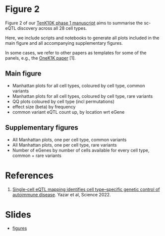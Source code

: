# Figure 2

Figure 2 of our [TenK10K phase 1 manuscript](https://docs.google.com/document/d/1ck13c1NWXLolvEuvh-y3a11jsYbBfZOv1aU01U4o8FE/edit#heading=h.ds9fvb3nfr68) aims to summarise the sc-eQTL discovery across all 28 cell types.

Here, we include scripts and notebooks to generate all plots included in the main figure and all accompanying supplementary figures.

In some cases, we refer to other papers as templates for some of the panels, e.g., the [OneK1K paper](https://www.science.org/doi/10.1126/science.abf3041) [1].

## Main figure

* Manhattan plots for all cell types, coloured by cell type, common variants
* Manhattan plots for all cell types, coloured by cell type, rare variants
* QQ plots coloured by cell type (incl permutations)
* effect size (beta) by frequency
* common variant eQTL count up, by location wrt eGene

## Supplementary figures

* All Manhattan plots, one per cell type, common variants
* All Manhattan plots, one per cell type, rare variants
* Number of eGenes by number of cells available for every cell type, common + rare variants

# References

1. [Single-cell eQTL mapping identifies cell type–specific genetic control of autoimmune disease](https://www.science.org/doi/10.1126/science.abf3041). Yazar et al, Science 2022. 

# Slides

* [figures](https://docs.google.com/presentation/d/1MVnrd6D5XqpwR9zyDupyxhrSgLluW3IZqQlehjK4yrM/edit?pli=1#slide=id.g3286a2e960a_0_12)
